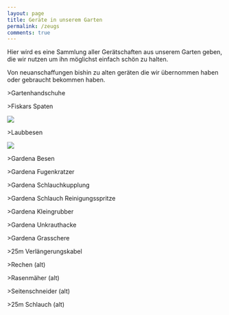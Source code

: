 ```yaml
---
layout: page
title: Geräte in unserem Garten
permalink: /zeugs
comments: true
---
```


<div class="row justify-content-between">
<div class="col-md-8 pr-5">

<p>Hier wird es eine Sammlung aller Gerätschaften aus unserem Garten geben, die wir nutzen um ihn möglichst einfach schön zu halten.</p>

<p>Von neuanschaffungen bishin zu alten geräten die wir übernommen haben oder gebraucht bekommen haben.</p>

<p class="fett">>Gartenhandschuhe</p>
<p class="fett">>Fiskars Spaten</p>
<img src="{{ site.baseurl }}/assets/images/zeugs/spaten.JPEG">
<p class="fett">>Laubbesen</p>
<img src="{{ site.baseurl }}/assets/images/zeugs/laubbesen.JPEG">
<p class="fett">>Gardena Besen</p>
<p class="fett">>Gardena Fugenkratzer</p>
<p class="fett">>Gardena Schlauchkupplung</p>
<p class="fett">>Gardena Schlauch Reinigungsspritze</p>
<p class="fett">>Gardena Kleingrubber</p>
<p class="fett">>Gardena Unkrauthacke</p>
<p class="fett">>Gardena Grasschere</p>
<p class="fett">>25m Verlängerungskabel</p>



<p class="fett">>Rechen (alt)</p>
<p class="fett">>Rasenmäher (alt)</p>
<p class="fett">>Seitenschneider (alt)</p>
<p class="fett">>25m Schlauch (alt)</p>



</div>
</div>